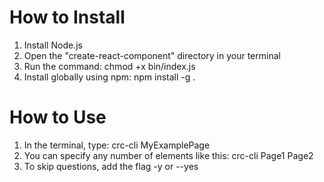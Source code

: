 # How to Install

1) Install Node.js
2) Open the "create-react-component" directory in your terminal
3) Run the command: chmod +x bin/index.js
4) Install globally using npm: npm install -g .

# How to Use

1) In the terminal, type: crc-cli MyExamplePage
2) You can specify any number of elements like this: crc-cli Page1 Page2
3) To skip questions, add the flag -y or --yes
